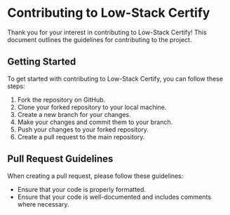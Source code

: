# Contributing to Low-Stack Certify

Thank you for your interest in contributing to Low-Stack Certify! This document outlines the guidelines for contributing to the project.

## Getting Started

To get started with contributing to Low-Stack Certify, you can follow these steps:

1. Fork the repository on GitHub.
2. Clone your forked repository to your local machine.
3. Create a new branch for your changes.
4. Make your changes and commit them to your branch.
5. Push your changes to your forked repository.
6. Create a pull request to the main repository.

## Pull Request Guidelines

When creating a pull request, please follow these guidelines:

- Ensure that your code is properly formatted.
- Ensure that your code is well-documented and includes comments where necessary.